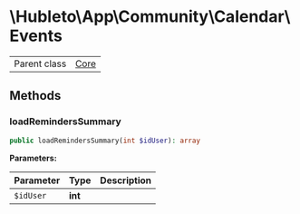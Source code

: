 
# \Hubleto\App\Community\Calendar\Events
<table class='table-default dense'>
<tr><td>Parent class</td><td><a href="../../../Framework/Core">Core</a></td></tr></table>


## Methods

### loadRemindersSummary

```php
public loadRemindersSummary(int $idUser): array
```

**Parameters:**

| Parameter | Type    | Description |
|-----------|---------|-------------|
| `$idUser` | **int** |             |

